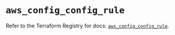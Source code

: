 # `aws_config_config_rule`

Refer to the Terraform Registry for docs: [`aws_config_config_rule`](https://registry.terraform.io/providers/hashicorp/aws/5.63.1/docs/resources/config_config_rule).
